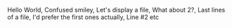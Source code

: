 Hello World, Confused smiley, Let's display a file, What about 2?, Last lines of a file, I'd prefer the first ones actually, Line #2 etc
